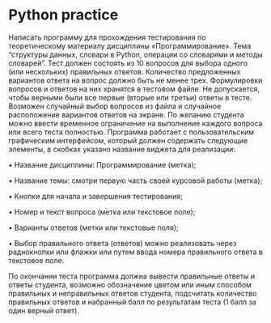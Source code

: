 # Python practice
Написать программу для прохождения тестирования по теоретическому материалу дисциплины «Программирование». Тема “структуры данных, словари в Python, операции со словарями и методы словарей”.
Тест должен состоять из 10 вопросов для выбора одного (или нескольких) правильных ответов. Количество предложенных вариантов ответа на вопрос должно быть не менее трех. Формулировки вопросов и ответов на них хранятся в тестовом файле. 
Не допускается, чтобы верными были все первые (вторые или третьи) ответы в тесте. Возможен случайный выбор вопросов из файла и случайное расположение вариантов ответов на экране. По желанию студента можно ввести временное ограничение на выполнение каждого вопроса или всего теста полностью.
Программа работает с пользовательским графическим интерфейсом, который должен содержать следующие элементы, в скобках указано название виджета для реализации:

•	Название дисциплины: Программирование (метка);

•	Название темы: смотри первую часть своей курсовой работы (метка);

•	Кнопки для начала и завершения тестирования;

•	Номер и текст вопроса (метка или текстовое поле);

•	Варианты ответов (метки или текстовые поля);

•	Выбор правильного ответа (ответов) можно реализовать через радиокнопки или флажки или путем ввода номера правильного ответа в текстовое поле.

По окончании теста программа должна вывести правильные ответы и ответы студента, возможно обозначение цветом или иным способом правильных и неправильных ответов студента, подсчитать количество правильных ответов и набранный балл по результатам теста (1 балл за один верный ответ).
